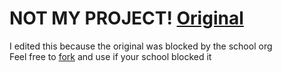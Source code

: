 # NOT MY PROJECT! [Original](https://github.com/tylerpalko/gamehub.git)

I edited this because the original was blocked by the school org
<br>
Feel free to [fork](https://github.com/vinnyborderhops/vinnyborderhops.github.io/fork) and use if your school blocked it
